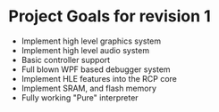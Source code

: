 # Project Goals for revision 1 #
* Implement high level graphics system
* Implement high level audio system
* Basic controller support
* Full blown WPF based debugger system
* Implement HLE features into the RCP core
* Implement SRAM, and flash memory
* Fully working "Pure" interpreter
